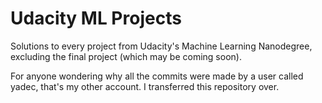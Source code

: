 # Udacity ML Projects
Solutions to every project from Udacity's Machine Learning Nanodegree, excluding the final project (which may be coming soon).

For anyone wondering why all the commits were made by a user called yadec, that's my other account. I transferred this repository over.
